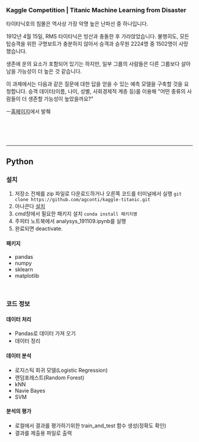 ### Kaggle Competition | Titanic Machine Learning from Disaster
타이타닉호의 침몰은 역사상 가장 악명 높은 난파선 중 하나입니다.

1912년 4월 15일, RMS 타이타닉은 빙산과 충돌한 후 가라앉았습니다. 불행히도, 모든 탑승객을 위한 구명보트가 충분하지 않아서 승객과 승무원 2224명 중 1502명이 사망했습니다.

생존에 운의 요소가 포함되어 있기는 하지만, 일부 그룹의 사람들은 다른 그룹보다 살아남을 가능성이 더 높은 것 같습니다.

이 과제에서는 다음과 같은 질문에 대한 답을 얻을 수 있는 예측 모델을 구축할 것을 요청합니다. 승객 데이터(이름, 나이, 성별, 사회경제적 계층 등)를 이용해 "어떤 종류의 사람들이 더 생존할 가능성이 높았을까요?"

ㅡ[홈페이지](https://www.kaggle.com/c/titanic)에서 발췌
</br>     
</br>     
</br>     

-----------------------------------------------------------------------------------
## Python

### 설치
1. 저장소 전체를 zip 파일로 다운로드하거나 오른쪽 코드를 터미널에서 실행 ```git clone https://github.com/agconti/kaggle-titanic.git```
2. 아나콘다 [설치](https://www.anaconda.com/products/individual#download-section)
3. cmd창에서 필요한 패키지 설치 ```conda install 패키지명```
4. 주피터 노트북에서 analysys_191109.ipynb를 실행
5. 완료되면 deactivate.

#### 패키지
- pandas
- numpy
- sklearn
- matplotlib
</br>     

### 코드 정보
#### 데이터 처리
- Pandas로 데이터 가져 오기
- 데이터 정리
#### 데이터 분석
- 로지스틱 회귀 모델(Logistic Regression)
- 랜덤포레스트(Random Forest)
- kNN
- Navie Bayes
- SVM
#### 분석의 평가
- 로컬에서 결과를 평가하기위한 train_and_test 함수 생성(정확도 확인)
- 결과를 제출용 파일로 출력
